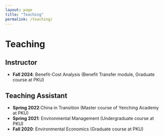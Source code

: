 ```yaml
---
layout: page
title: "Teaching"
permalink: /teaching/
---
```


# Teaching

## Instructor
- **Fall 2024**: Benefit-Cost Analysis (Benefit Transfer module, Graduate course at PKU)


## Teaching Assistant

- **Spring 2022**:China in Transition (Master course of Yenching Academy at PKU)
- **Spring 2021**: Environmental Management (Undergraduate course at PKU)
- **Fall 2020**: Environmental Economics (Graduate course at PKU)

